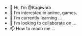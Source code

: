 - 👋 Hi, I’m @Kagiwara
- 👀 I’m interested in anime, games.
- 🌱 I’m currently learning ...
- 💞️ I’m looking to collaborate on ...
- 📫 How to reach me ...

<!---
Kagiwara/Kagiwara is a ✨ special ✨ repository because its `README.md` (this file) appears on your GitHub profile.
You can click the Preview link to take a look at your changes.
--->
